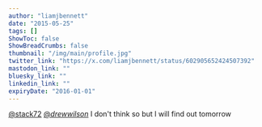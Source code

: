 ```yaml
---
author: "liamjbennett"
date: "2015-05-25"
tags: []
ShowToc: false
ShowBreadCrumbs: false
thumbnail: "/img/main/profile.jpg"
twitter_link: "https://x.com/liamjbennett/status/602905652424507392"
mastodon_link: ""
bluesky_link: ""
linkedin_link: ""
expiryDate: "2016-01-01"
---
```


[@stack72](https://x.com/stack72) [@_drewwilson_](https://x.com/_drewwilson_) I don't think so but I will find out tomorrow

